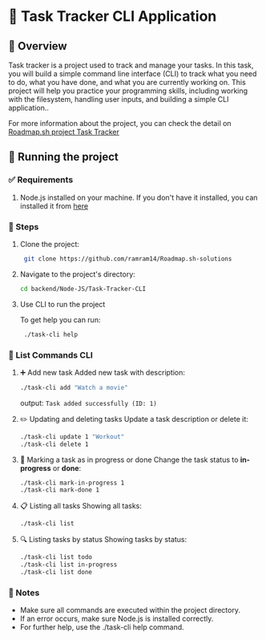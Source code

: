 # 📝 Task Tracker CLI Application

## 📖 Overview

Task tracker is a project used to track and manage your tasks. In this task, you will build a simple command line interface (CLI) to track what you need to do, what you have done, and what you are currently working on. This project will help you practice your programming skills, including working with the filesystem, handling user inputs, and building a simple CLI application..

For more information about the project, you can check the detail on [Roadmap.sh project Task Tracker](https://roadmap.sh/projects/task-tracker)

## 🚀 Running the project

### ✅ Requirements

1. Node.js installed on your machine. If you don't have it installed, you can installed it from [here](https://nodejs.org/en/download)

### 📌 Steps

1. Clone the project:

   ```bash
    git clone https://github.com/ramram14/Roadmap.sh-solutions
    ```

2. Navigate to the project's directory:

   ```bash
   cd backend/Node-JS/Task-Tracker-CLI
   ```

3. Use CLI to run the project

   To get help you can run:

   ```bash
    ./task-cli help
     ```

### 📜 List Commands CLI

1. ➕ Add new task
    Added new task with description:

   ```bash
   ./task-cli add "Watch a movie"
   ```

    output: `Task added successfully (ID: 1)`

2. ✏️ Updating and deleting tasks
    Update a task description or delete it:

   ```bash
   ./task-cli update 1 "Workout"
   ./task-cli delete 1
   ```

3. 🔄 Marking a task as in progress or done
Change the task status to **in-progress** or **done**:

   ```bash
   ./task-cli mark-in-progress 1
   ./task-cli mark-done 1
   ```

4. 📋 Listing all tasks
Showing all tasks:

    ```bash
    ./task-cli list
    ```

5. 🔍 Listing tasks by status
Showing tasks by status:

    ```bash
    ./task-cli list todo
    ./task-cli list in-progress
    ./task-cli list done
    ```

### 📌 Notes

* Make sure all commands are executed within the project directory.
* If an error occurs, make sure Node.js is installed correctly.
* For further help, use the ./task-cli help command.
